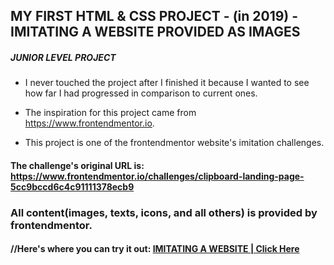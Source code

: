 ## MY FIRST HTML & CSS PROJECT - (in 2019) - IMITATING A WEBSITE PROVIDED AS IMAGES

##### JUNIOR LEVEL PROJECT

- I never touched the project after I finished it because I wanted to see how far I had progressed in comparison to current ones.

- The inspiration for this project came from https://www.frontendmentor.io.

- This project is one of the frontendmentor website's imitation challenges.

#### The challenge's original URL is: https://www.frontendmentor.io/challenges/clipboard-landing-page-5cc9bccd6c4c91111378ecb9

### **All content(images, texts, icons, and all others) is provided by frontendmentor.**

#### //Here's where you can try it out: [IMITATING A WEBSITE | Click Here](https://comfy-figolla-d03670.netlify.app/)
